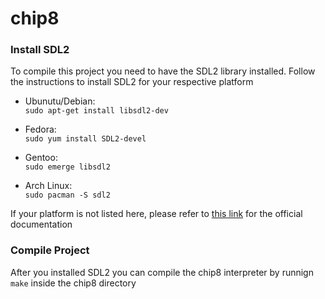 # chip8

### Install SDL2

To compile this project you need to have the SDL2 library installed. Follow the 
instructions to install SDL2 for your respective platform

- Ubunutu/Debian:\
    `sudo apt-get install libsdl2-dev`

- Fedora:\
    `sudo yum install SDL2-devel`

- Gentoo:\
    `sudo emerge libsdl2`

- Arch Linux:\
    `sudo pacman -S sdl2`

If your platform is not listed here, please refer to [this link](https://wiki.libsdl.org/Installation) for the official 
documentation

### Compile Project

After you installed SDL2 you can compile the chip8 interpreter by runnign `make` 
inside the chip8 directory 
